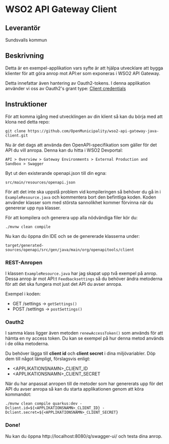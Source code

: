 # WSO2 API Gateway Client

## Leverantör

Sundsvalls kommun

## Beskrivning

Detta är en exempel-applikation vars syfte är att hjälpa utvecklare att bygga klienter för att göra anrop mot API:er som exponeras i WSO2 API Gateway.

Detta innefattar även hantering av Oauth2-tokens. 
I denna applikation använder vi oss av Oauth2's grant type: [Client credentials](https://oauth.net/2/grant-types/client-credentials/  )

## Instruktioner
För att komma igång med utvecklingen av din klient så kan du börja med att klona ned detta repo:
```
git clone https://github.com/OpenMunicipality/wso2-api-gateway-java-client.git 
```

Nu är det dags att använda den OpenAPI-specifikation som gäller för det API du vill anropa. 
Denna kan du hitta i WSO2 Devportal: 
```
API > Overview > Gateway Environments > External Production and Sandbox > Swagger
```

Byt ut den existerande openapi.json till din egna:
```
src/main/resources/openapi.json
```
För att det inte ska uppstå problem vid kompileringen så behöver du gå in i ```ExampleResource.java``` och kommentera bort den befintliga koden. Koden använder klasser som med största sannolikhet kommer förvinna när du genererar upp nya klasser.

För att kompilera och generera upp alla nödvändiga filer kör du:
```
./mvnw clean compile
```

Nu kan du öppna din IDE och se de genererade klasserna under:
```
target/generated-sources/openapi/src/gen/java/main/org/openapitools/client
```

### REST-Anropen
I klassen ```ExampleResource.java``` har jag skapat upp två exempel på anrop. Dessa anrop är mot API:t ```Feedbacksettings``` så du behöver ändra metoderna för att det ska fungera mot just det API du avser anropa.

Exempel i koden:
- GET   /settings -> ```getSettings()```
- POST  /settings -> ```postSettings()```

### Oauth2

I samma klass ligger även metoden ```renewAccessToken()``` som används för att hämta en ny access token. Du kan se exempel på hur denna metod används i de olika metoderna.

Du behöver lägga till **client id** och **client secret** i dina miljövariabler. Döp dem till något lämpligt, förslagsvis enligt:
- \<APPLIKATIONSNAMN\>_CLIENT_ID
- \<APPLIKATIONSNAMN\>_CLIENT_SECRET

När du har anpassat anropen till de metoder som har genererats upp för det API du avser anropa så kan du starta applikationen genom att köra kommandot:
```
./mvnw clean compile quarkus:dev -Dclient.id=${<APPLIKATIONSNAMN>_CLIENT_ID} -Dclient.secret=${<APPLIKATIONSNAMN>_CLIENT_SECRET}
```

### Done!

Nu kan du öppna http://localhost:8080/q/swagger-ui/ och testa dina anrop.

